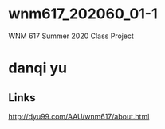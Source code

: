 # wnm617_202060_01-1
WNM 617 Summer 2020 Class Project
# danqi yu



## Links

http://dyu99.com/AAU/wnm617/about.html
